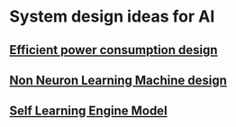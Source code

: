 # System design ideas for AI 

## [Efficient power consumption design ](https://github.com/imvetri/artificial-intelligence/blob/master/Power.efficient.AI.design.md)

## [Non Neuron Learning Machine design ](https://github.com/imvetri/artificial-intelligence/blob/master/No.Neuron.Learning.Machine.md)

## [Self Learning Engine Model ](https://github.com/imvetri/artificial-intelligence/blob/master/Self.learning.engine.model.md)



